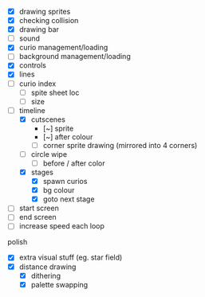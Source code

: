 * [x] drawing sprites
* [x] checking collision
* [x] drawing bar
* [ ] sound
* [x] curio management/loading
* [ ] background management/loading
* [x] controls
* [x] lines
* [ ] curio index
	* [ ] spite sheet loc
	* [ ] size
* [ ] timeline
	* [x] cutscenes
		* [~] sprite
		* [~] after colour
		* [ ] corner sprite drawing (mirrored into 4 corners)
	* [ ] circle wipe
		* [ ] before / after color
	* [x] stages
		* [x] spawn curios
		* [x] bg colour
		* [x] goto next stage
* [ ] start screen
* [ ] end screen
* [ ] increase speed each loop

polish

* [x] extra visual stuff (eg. star field)
* [x] distance drawing
	* [x] dithering
	* [x] palette swapping